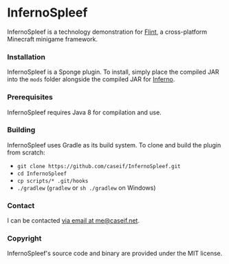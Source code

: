 # InfernoSpleef

InfernoSpleef is a technology demonstration for [Flint](https://github.com/caseif/Flint), a cross-platform 
Minecraft minigame framework.

### Installation

InfernoSpleef is a Sponge plugin. To install, simply place the compiled JAR into the `mods` folder alongside 
the compiled JAR for [Inferno](https://github.com/caseif/Inferno).

### Prerequisites

InfernoSpleef requires Java 8 for compilation and use.

### Building

InfernoSpleef uses Gradle as its build system. To clone and build the plugin from scratch:

- `git clone https://github.com/caseif/InfernoSpleef.git`
- `cd InfernoSpleef`
- `cp scripts/* .git/hooks`
- `./gradlew` (`gradlew` or `sh ./gradlew` on Windows)

### Contact

I can be contacted [via email at me@caseif.net](mailto:me@caseif.net).

### Copyright

InfernoSpleef's source code and binary are provided under the MIT license.
